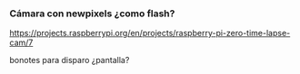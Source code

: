 ### Cámara con newpixels ¿como flash?
https://projects.raspberrypi.org/en/projects/raspberry-pi-zero-time-lapse-cam/7 


bonotes para disparo ¿pantalla?